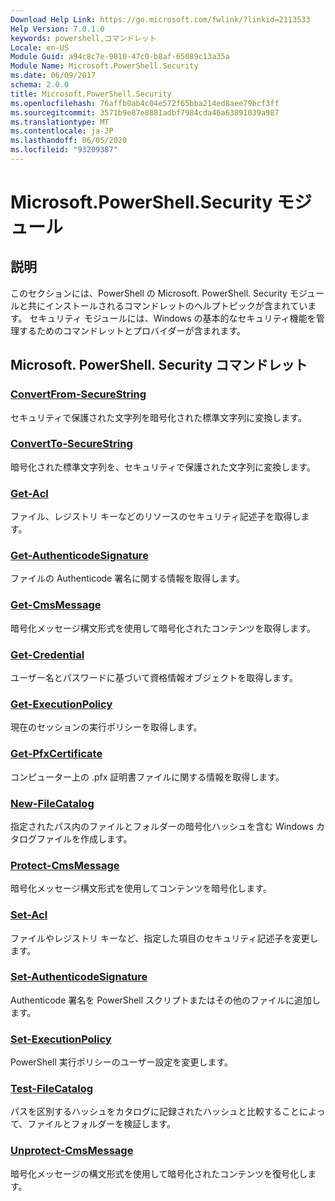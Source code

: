 ```yaml
---
Download Help Link: https://go.microsoft.com/fwlink/?linkid=2113533
Help Version: 7.0.1.0
keywords: powershell,コマンドレット
Locale: en-US
Module Guid: a94c8c7e-9810-47c0-b8af-65089c13a35a
Module Name: Microsoft.PowerShell.Security
ms.date: 06/09/2017
schema: 2.0.0
title: Microsoft.PowerShell.Security
ms.openlocfilehash: 76affb0ab4c04e572f65bba214ed8aee79bcf3ff
ms.sourcegitcommit: 3571b9e87e8881adbf7984cda46a63891039a987
ms.translationtype: MT
ms.contentlocale: ja-JP
ms.lasthandoff: 06/05/2020
ms.locfileid: "93209387"
---
```

# Microsoft.PowerShell.Security モジュール

## 説明

このセクションには、PowerShell の Microsoft. PowerShell. Security モジュールと共にインストールされるコマンドレットのヘルプトピックが含まれています。 セキュリティ モジュールには、Windows の基本的なセキュリティ機能を管理するためのコマンドレットとプロバイダーが含まれます。

## Microsoft. PowerShell. Security コマンドレット

### [ConvertFrom-SecureString](ConvertFrom-SecureString.md)
セキュリティで保護された文字列を暗号化された標準文字列に変換します。

### [ConvertTo-SecureString](ConvertTo-SecureString.md)
暗号化された標準文字列を、セキュリティで保護された文字列に変換します。

### [Get-Acl](Get-Acl.md)
ファイル、レジストリ キーなどのリソースのセキュリティ記述子を取得します。

### [Get-AuthenticodeSignature](Get-AuthenticodeSignature.md)
ファイルの Authenticode 署名に関する情報を取得します。

### [Get-CmsMessage](Get-CmsMessage.md)
暗号化メッセージ構文形式を使用して暗号化されたコンテンツを取得します。

### [Get-Credential](Get-Credential.md)
ユーザー名とパスワードに基づいて資格情報オブジェクトを取得します。

### [Get-ExecutionPolicy](Get-ExecutionPolicy.md)
現在のセッションの実行ポリシーを取得します。

### [Get-PfxCertificate](Get-PfxCertificate.md)
コンピューター上の .pfx 証明書ファイルに関する情報を取得します。

### [New-FileCatalog](New-FileCatalog.md)
指定されたパス内のファイルとフォルダーの暗号化ハッシュを含む Windows カタログファイルを作成します。

### [Protect-CmsMessage](Protect-CmsMessage.md)
暗号化メッセージ構文形式を使用してコンテンツを暗号化します。

### [Set-Acl](Set-Acl.md)
ファイルやレジストリ キーなど、指定した項目のセキュリティ記述子を変更します。

### [Set-AuthenticodeSignature](Set-AuthenticodeSignature.md)
Authenticode 署名を PowerShell スクリプトまたはその他のファイルに追加します。

### [Set-ExecutionPolicy](Set-ExecutionPolicy.md)
PowerShell 実行ポリシーのユーザー設定を変更します。

### [Test-FileCatalog](Test-FileCatalog.md)
パスを区別するハッシュをカタログに記録されたハッシュと比較することによって、ファイルとフォルダーを検証します。

### [Unprotect-CmsMessage](Unprotect-CmsMessage.md)
暗号化メッセージの構文形式を使用して暗号化されたコンテンツを復号化します。
